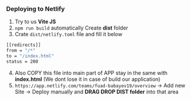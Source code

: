 ### Deploying to Netlify

1. Try to us **Vite JS**
2. `npm run build` automatically Create **dist** folder
3. Crate `dist/netlify.toml` file and fill it below
```bash
[[redirects]]
from = "/*"
to = "/index.html"
status = 200
```
4. Also COPY this file into main part of APP stay in the same with **index.html** (We dont lose it in case of build our application)
5. `https://app.netlify.com/teams/fuad-babayev19/overview` -> Add new Site -> Deploy manually and **DRAG DROP DIST folder** into that area